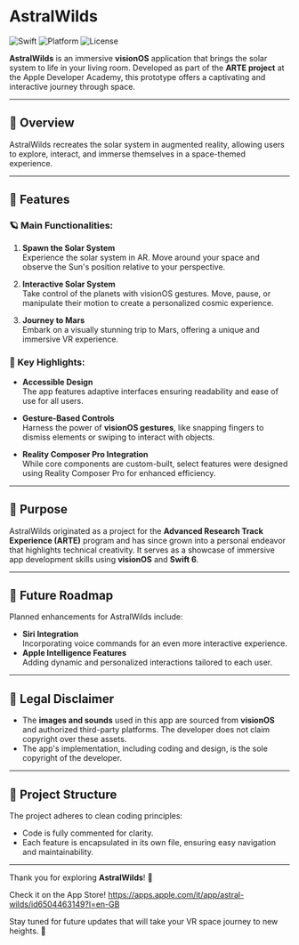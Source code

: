 # AstralWilds 

![Swift](https://img.shields.io/badge/Swift-6-blue) ![Platform](https://img.shields.io/badge/Platform-visionOS-red) ![License](https://img.shields.io/badge/License-GNU-green)

**AstralWilds** is an immersive **visionOS** application that brings the solar system to life in your living room. Developed as part of the **ARTE project** at the Apple Developer Academy, this prototype offers a captivating and interactive journey through space.  

---

## 🚀 Overview

AstralWilds recreates the solar system in augmented reality, allowing users to explore, interact, and immerse themselves in a space-themed experience.  

---

## 🌟 Features

### 🪐 Main Functionalities:
1. **Spawn the Solar System**  
   Experience the solar system in AR. Move around your space and observe the Sun's position relative to your perspective.

2. **Interactive Solar System**  
   Take control of the planets with visionOS gestures. Move, pause, or manipulate their motion to create a personalized cosmic experience.

3. **Journey to Mars**  
   Embark on a visually stunning trip to Mars, offering a unique and immersive VR experience.

### 🔑 Key Highlights:
- **Accessible Design**  
  The app features adaptive interfaces ensuring readability and ease of use for all users.

- **Gesture-Based Controls**  
  Harness the power of **visionOS gestures**, like snapping fingers to dismiss elements or swiping to interact with objects.

- **Reality Composer Pro Integration**  
  While core components are custom-built, select features were designed using Reality Composer Pro for enhanced efficiency.

---

## 🎯 Purpose

AstralWilds originated as a project for the **Advanced Research Track Experience (ARTE)** program and has since grown into a personal endeavor that highlights technical creativity. It serves as a showcase of immersive app development skills using **visionOS** and **Swift 6**.

---

## 🔮 Future Roadmap

Planned enhancements for AstralWilds include:  
- **Siri Integration**  
  Incorporating voice commands for an even more interactive experience.  
- **Apple Intelligence Features**  
  Adding dynamic and personalized interactions tailored to each user.  

---

## 📄 Legal Disclaimer

- The **images and sounds** used in this app are sourced from **visionOS** and authorized third-party platforms. The developer does not claim copyright over these assets.  
- The app's implementation, including coding and design, is the sole copyright of the developer.  

---

## 📂 Project Structure

The project adheres to clean coding principles:  
- Code is fully commented for clarity.  
- Each feature is encapsulated in its own file, ensuring easy navigation and maintainability.  

---

Thank you for exploring **AstralWilds**! 🚀  

Check it on the App Store! https://apps.apple.com/it/app/astral-wilds/id6504463149?l=en-GB

Stay tuned for future updates that will take your VR space journey to new heights. 🌌  
